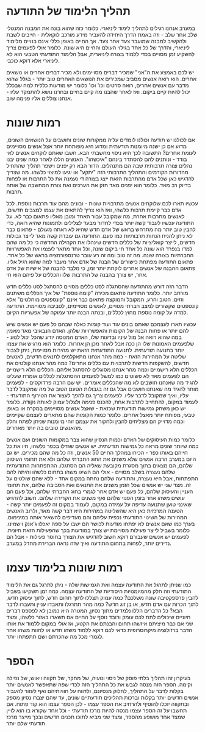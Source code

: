 תהליך הלימוד של התודעה
===== 

במערב אנחנו רגילים לתהליך לימוד ליניארי. כלומר כזה שהוא בונה את המבנה המנטלי שלב אחר שלב - וזה באמת הדרך היחידה להעביר מידע מורכב לוקאלית - חייבים לשבת ולהקשיב למבנה שמועבר צעד אחר צעד. אך החיים באופן כללי אינם בנויים מלימוד ליניארי, והדרך של כל אחד בגילוי העולם והחיים היא שונה. כלומר אולי לפעמים צריך להשקיע זמן מסויים בכדי ללמוד בצורה ליניארית, אבל הלימוד התודעתי הטבעי הוא לא ליניארי אלא דוקא כוכבי. 

יש לכם באמצע את ה"אני" שמכיר דברים מסויימים ולא מכיר דברים אחרים או נושאים אחרים. הוא רואה אנשים מסביב שמכירים את הנושאים האחרים טוב יותר - בגלל שהוא מדבר עם אנשים אחרים, רואה סרטים וכו' וכו' כלומר יש מודעות כללית למה שבכלל יכול להיות קיים ביקום. ואז לאחר שהבנו מה קיים בחיים ובחרנו נושא להתמקד עליו - אנחנו צוללים אליו פנימה שוב. 

רמות שונות
====== 

אם לכולנו יש תודעה וכולנו לומדים עליה ממקורות שונים וחושבים על הנושאים השונים, מדוע אם כן ישנה מיומנות תודעתית ומדוע היא מפותחת יותר אצל אנשים מסויימים לעומת אחרים? התשובה לכך היא ניסוי מחשבתי הבא. חשבו שאתם לוקחים אנשים לאי בודד - ונותנים להם להסתדר בינהם "איכשהו". האנשים הללו לאחר כמה שנים יבנו נהלים וצורה תרבותית שבה הם מתנהלים. הדור הבא רק יפנים וישפר תהליך שהתחיל מהדורות הקודמים והתהליך התרבותי הזה "יתקע" או יגיעו למיצוי כלשהו. מה שצריך להדגיש כאן שכל אדם מהתרבות הזאת ייצג בצורה די נעמנה את כל התרבות או לפחות בדיוק רב מאד. כלומר הוא יפנים מאד חזק את הערכים ואת צורת המחשבה של אותה תרבות. 

עכשיו תארו לכם שלוקחים אנשים מתרבויות שונות - ובונים מהם עוד תרבות נוספת. לכל אדם כבר קיימת תרבות כלשהי, ואז הוא צריך להתאים את עצמו למצבים חדשים, לאנשים מתרבות אחרת, מה שמקובל עבור האחד ומובן מאליו פתאום כבר לא. על התודעה עכשיו לעבוד קשה יותר בכדי לחדור מבעד לצלילים ולתמונות שהיא רואה, כדי להבין טוב יותר מה מתרחש בראש של אדם חדש שהיא לא ראתה מעולם - פתאום כבר לא ניתן להניח הנחות תרבותיות כמו פעם. התודעה גם עובדת קשה מאד לייצר גבולות חדשים, לייצר קואליציות של כללים חדשים שינהלו את הקהילה החדשה כי כל מה שהם למדו בנפרד הוא שונה כל אחד חי ביקום שונה, וכל אחד מתאר לעצמו את האפשרויות החברתיות בצורה שונה. מה זה טוב ומה זה רע עובר טרנספורמציה בראש של כל אחד. פתאום התודעה מפתחת כישורים של הבנה של אדם אחר מעבר למה שהוא רגיל אליו. פתאום ההבנה של אנשים אחרים לוקחת יותר זמן, כי מלבד להבנה של אישיות של אדם אחר, יש צורך בהבנה של התרבות שלו והכללים על פיהם הוא חי.  

הדבר הזה דורש מהתודעה שהסתגלה לסט כללים מסויים להסתגל לסט כללים חדש מורחב יותר. כלומר התודעה פתאום מכירה "קומה נוספת" של איך הכללים משתנים וזזים. הטוב והרע, המקובל והמוקצה פתאום כבר אינם "קונספטים מוחלטים" אלא קונספטים שקשורים למצב חברתי מסויים, לאנשים מסויימים, לסביבה מסויימת. התודעה למדה על קומה נוספת מחוץ לכללים, ובנתה הבנה יותר עמוקה של אפשריות הקיום.  

עכשיו תארו לעצמכם שאתם בונים עוד ועוד קומות כאלה שבהם כל פעם יש אנשים שיש להם יותר או פחות הבנה של הקומות והאפשרויות שלהן. האדם הנבאיבי מאד מאמין במה שהוא רואה אל מול עיניו ובדעות שלו, האדם המנוסה יודע שהכל יכול לנוע - שלפעמים האמונות שלו הן ככה אבל לאחר מכן הן אחרות. כלומר הוא מרגיש את עצמו יותר בתנועה תודעתית. לתנועה התודעתית הזאת יש מהירות מסויימת, ניתן לצבור שליטה על המהירות הזאת - כמה מהר אנחנו מתאקלמים לתנאים חדשים, לאנשים חדשים, להשקפות חדשות לתרבויות עם כללים אחרים? כמה מהר אנחנו קולטים את הכללים הלא רישמיים וכמה מהר אנחנו מסוגלים להסתגל אליהם. הכללים הלא רישמיים הם לפעמים מאד לא פשוטים כמו למשל לפעמים ההסתגלות לכללים אומרת שעלינו להגיד מה שאנחנו חושבים לא מה שהכללים אומרים. יש שם הרבה פרדוקסים - לפעמים מותר להגיד מה שאנחנו חושבים אבל גם זה בגבולות הטעם הטוב של מה שמקובל לדבר עליו, ואיך שמקובל לדבר עליו. לפעמים צריך גם להפך לעצור את הטירוף התודעתי - לעמוד במקום, להתחייב לתרבות אחת, להכנס פנימה ולצלול עמוק לאותה נקודה. כלומר יש כאן משחק גמישות תודעתית שכזאת - שאצל אנשים מסויימים במקרה או באופן טבעי, מפותח יותר מאצל אחרים. כלומר כמות הקומות שהם מתארים לעצמם שקיימים וכמה מדוייק הם מצליחים להבין ולחקור את עצמם זוהי מיומנות שניתן לפתח וחלק מהאנשים טובים בה יותר מאחרים. 

כלומר כמות העיסוקים של האדם וכמות הנסיון שהוא צבר במקומות השונים ועם אנשים כמה שיותר שונים מראה כל גמישות תודעתית. יש אנשים שגדלו בכפר כלשהו, חיו את כל חייהם באותו כפר - הכירו במהלך החיים 50 אנשים, וזה כל מה שהם מכירים. יש גם היום במערב הרבה אנשים שלא משנים את החוג החברתי שלהם ולא את תחומי העיסוק שלהם, הם מצאים בתוך מסגרת מקובעת שאליה הם הסתגלו. ההתפתחות התודעתית שלהם נעצרה בשלב מסויים - אולי הם השיגו משהו בתחום כלשהו והיתה להם התפתחות, אבל היא נעצרה, והתודעה שלהם נחתה במקום אחד - ללא שהם שולטים על זה. מצד שני יש אנשים שכל הזמן משנים את התנאים ואת הסביבה שלהם, את תחומי העניין והעיסוק שלהם, כל פעם יש אדם אחר לגמרי בחוג החברתי שלהם, וכל פעם הם עושים משהו אחר בזמן הפנוי שלהם ואף משנים את הקרירה שלהם. חשוב להדגיש שאינני טוען שתנועה עדיפה על עמידה במקום, לעמוד במקום זה לפעמים יותר קשה - הטענה המרכזית כאן היא שהשליטה במהירות היא דבר קשה מאד, ולרוב האנשים המהירות של השינוי התודעתי נכפית עליהם והם מעדיפים להשאיר אותה במינימום. בערך כמו שאם אנשים לא יפתחו מודעות לכושר הם ישבו על ספה יאכלו ג'אנק וישמינו. כלומר בשביל לייצר פעילות מסויימת יש צורך במודעות בכך שהפעילות הזאת חיונית. לפעמים יש אנשים שעבורם דוקא חשוב להדגיש את הצורך בחוסר פעילות - אבל הם נדירים יותר, לפחות בתחום התודעה ואיך שזה נראה הברירת מחדל במערב.  

רמות שונות בלימוד עצמו
====== 

כמו שניתן לתרגל את התודעה עצמה ואת הגמישות שלה - ניתן לתרגל גם את הלימוד התודעתי וזה חלק מהמיומנויות היסודיות של התודעה עצמה. כמה זמן תשקיעו בשביל להבין פרספקטיבה שונה משלכם? כמה עמוק תצללו לתוך תחום חדש, לתוך עיסוק חדש, לתוך הכרות עם אדם חדש, או בן זוג חדש? כמה מהר תתרגלו ותאבדו עניין ותעברו לדבר הבא? כל הדברים הללו נלמדים מתוך נסיון, המטרה היא כמובן לא לפספס דברים חיוניים שיכולים לתת לכם עומק ורובד נוסף על החיים אם תשארו באזור כלשהו, ומצד שני אם כבר מיציתם איזשהו תחום והבנתם את הקטע, אז אולי במקום ללמוד את אותו הדבר ברזולוציה מיקרוסרופית כדאי לכם דוקא ללמוד משהו חדש או לחוות משהו אחר לגמרי מכל מה שהכרתם ושם תתפתחו יותר. 

הספר
=====

בעיקרון זהו תהליך בלתי פוסק של ניסוי וטעיה, של מחקר, של תקווה ויאוש, של נפילה וקימה. הספר הזה מנסה לגבש את כל התהליך הזה לכדי שפה שתאפשר לאנשים יותר בקלות לדבר על התהליך, לחלוק מנסיונם, ולדווח על חוויותיהם ואף לעזור להעביר אנשים חדשים יותר בקלות וברכות תהליכים תודעתיים שונים, עד שהם יצברו נסיון מספק ובתקווה יוכלו להוסיף ולהרחיב את הספר עצמו - לכן הספר עצמו הוא קוד פתוח. אם תחשבו על זה הספר עצמו מנסה להיות מרכז תודעתי - וכל אחד שקורא בו הוא לויין שמצד אחד מושפע מהספר, ומצד שני מביא לתוכו תכנים חדשים ובכך מייצר מרכז תודעתי שלם יותר. 
